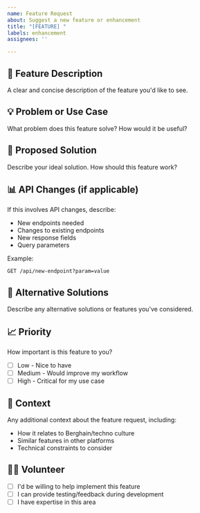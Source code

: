```yaml
---
name: Feature Request
about: Suggest a new feature or enhancement
title: "[FEATURE] "
labels: enhancement
assignees: ''

---
```


## 🚀 Feature Description
A clear and concise description of the feature you'd like to see.

## 💡 Problem or Use Case
What problem does this feature solve? How would it be useful?

## 🎯 Proposed Solution
Describe your ideal solution. How should this feature work?

## 📊 API Changes (if applicable)
If this involves API changes, describe:
- New endpoints needed
- Changes to existing endpoints  
- New response fields
- Query parameters

Example:
```http
GET /api/new-endpoint?param=value
```

## 🔄 Alternative Solutions
Describe any alternative solutions or features you've considered.

## 📈 Priority
How important is this feature to you?
- [ ] Low - Nice to have
- [ ] Medium - Would improve my workflow
- [ ] High - Critical for my use case

## 🎵 Context
Any additional context about the feature request, including:
- How it relates to Berghain/techno culture
- Similar features in other platforms
- Technical constraints to consider

## 🙋‍♂️ Volunteer
- [ ] I'd be willing to help implement this feature
- [ ] I can provide testing/feedback during development
- [ ] I have expertise in this area
